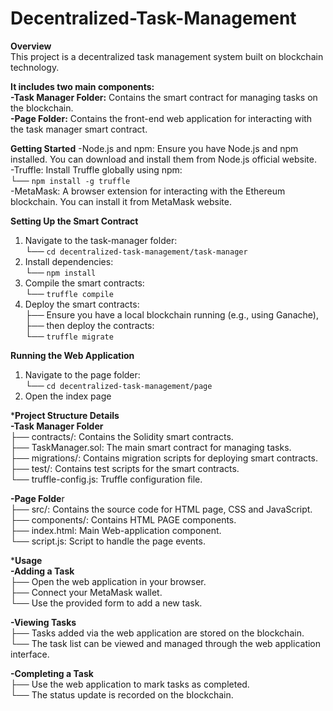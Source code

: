 # Decentralized-Task-Management
**Overview**<br />
This project is a decentralized task management system built on blockchain technology. <br />

**It includes two main components:**<br />
**-Task Manager Folder:** Contains the smart contract for managing tasks on the blockchain.<br />
**-Page Folder:** Contains the front-end web application for interacting with the task manager smart contract.<br />


**Getting Started**
-Node.js and npm: Ensure you have Node.js and npm installed. You can download and install them from Node.js official website.<br />
-Truffle: Install Truffle globally using npm:<br />
 └── ``` npm install -g truffle ```<br />
-MetaMask: A browser extension for interacting with the Ethereum blockchain. You can install it from MetaMask website.<br />

**Setting Up the Smart Contract**<br />
1. Navigate to the task-manager folder:<br />
   └── ``` cd decentralized-task-management/task-manager ```<br />
2. Install dependencies:<br />
   └── ``` npm install ```<br />
3. Compile the smart contracts:<br />
   └── ``` truffle compile ```<br />
4. Deploy the smart contracts:<br />
   ├── Ensure you have a local blockchain running (e.g., using Ganache),<br />
   ├── then deploy the contracts:<br />
   └── ``` truffle migrate ```<br />

**Running the Web Application**<br />
1. Navigate to the page folder:<br />
   └── ``` cd decentralized-task-management/page ```<br />
2. Open the index page<br />


***Project Structure Details**<br />
**-Task Manager Folder**<br />
├── contracts/: Contains the Solidity smart contracts.<br />
├── TaskManager.sol: The main smart contract for managing tasks.<br />
├── migrations/: Contains migration scripts for deploying smart contracts.<br />
├── test/: Contains test scripts for the smart contracts.<br />
└── truffle-config.js: Truffle configuration file.<br />

**-Page Folde**r<br />
├── src/: Contains the source code for HTML page, CSS and JavaScript.<br />
├── components/: Contains HTML PAGE components.<br />
├── index.html: Main Web-application component.<br />
└── script.js: Script to handle the page events.<br />

***Usage**<br />
**-Adding a Task**<br />
├── Open the web application in your browser.<br />
├── Connect your MetaMask wallet.<br />
└── Use the provided form to add a new task.<br />

**-Viewing Tasks**<br />
├── Tasks added via the web application are stored on the blockchain.<br />
└── The task list can be viewed and managed through the web application interface.<br />

**-Completing a Task**<br />
├── Use the web application to mark tasks as completed.<br />
└── The status update is recorded on the blockchain.<br />
